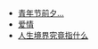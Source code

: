 - [青年节前夕...](/感想/青年节前夕... "青年节前夕...")
- [爱情](/感想/爱情 "爱情")
- [人生境界究竟指什么](/感想/人生境界究竟指什么 "人生境界究竟指什么")

